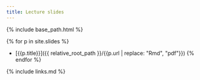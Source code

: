 ```yaml
---
title: Lecture slides
---
```


{% include base_path.html %}

{% for p in site.slides %}
- [{{p.title}}]({{ relative_root_path }}/{{p.url | replace: "Rmd", "pdf"}})
{% endfor %}


{% include links.md %}

